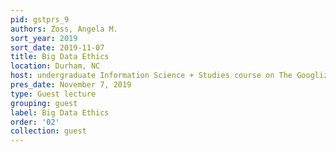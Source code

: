 ```yaml
---
pid: gstprs_9
authors: Zoss, Angela M.
sort_year: 2019
sort_date: 2019-11-07
title: Big Data Ethics
location: Durham, NC
host: undergraduate Information Science + Studies course on The Googlization of Knowledge
pres_date: November 7, 2019
type: Guest lecture
grouping: guest
label: Big Data Ethics
order: '02'
collection: guest
---
```

